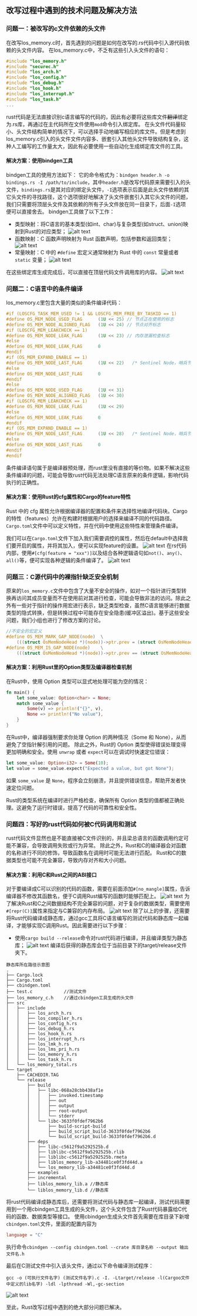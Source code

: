 ## 改写过程中遇到的技术问题及解决方法
### 问题一：被改写的c文件依赖的头文件
在改写los_memory.c时，首先遇到的问题是如何在改写的.rs代码中引入源代码依赖的头文件内容。
在los_memory.c中，不乏有这些引入头文件的语句：
```c
#include "los_memory.h"
#include "securec.h"
#include "los_arch.h"
#include "los_config.h"
#include "los_debug.h"
#include "los_hook.h"
#include "los_interrupt.h"
#include "los_task.h"
...
```
rust代码是无法直接识别c语言编写的代码的，因此有必要将这些库文件~~翻译~~绑定为.rs库，再通过在主代码所在文件使用`mod`命令引入绑定库。
在头文件代码量较小、头文件结构简单的情况下，可以选择手动地编写相应的库文件。但是考虑到los_memory.c引入的头文件文件内容多、嵌套引入其他头文件导致结构复杂，这种人工编写的工作量太大，因此有必要使用一些自动化生成绑定库文件的工具。

#### 解决方案：使用bindgen工具
bindgen工具的使用方法如下：
它的命令格式为：`bindgen header.h -o bindings.rs -I /path/to/include`，其中`header.h`是改写代码原来需要引入的头文件，`bindings.rs`是其对应的绑定头文件，`-I`选项表示后面是此头文件依赖的其它头文件的寻找路径，这个选项很好地解决了头文件嵌套引入其它头文件的问题，我们只需要将顶层头文件及其依赖的所有子头文件放在同一目录下，后面`-I`选项便可以直接舍去。
bindgen工具做了以下工作：
- 类型映射：将C语言的基本类型(如int、char)与复杂类型(如struct、union)映射到Rust的对应类型；
  ![alt text](./img/image.png)
- 函数映射：C 函数声明映射为 Rust 函数声明，包括参数和返回类型；
  ![alt text](./img/image-1.png)
- 常量映射：C 中的 `#define` 宏定义通常映射为 Rust 中的 `const` 常量或者 `static` 变量；
  ![alt text](./img/image-2.png)

在这些绑定库生成完成后，可以直接在顶层代码文件调用库的内容。
![alt text](./img/image-3.png)

### 问题二：C语言中的条件编译
los_memory.c里包含大量的类似的条件编译代码：
```c
#if (LOSCFG_TASK_MEM_USED != 1 && LOSCFG_MEM_FREE_BY_TASKID == 1)
#define OS_MEM_NODE_USED_FLAG      (1U << 25) // 节点正在使用的标志
#define OS_MEM_NODE_ALIGNED_FLAG   (1U << 24) // 节点对齐标志
#if (LOSCFG_MEM_LEAKCHECK == 1)
#define OS_MEM_NODE_LEAK_FLAG      (1U << 23) // 内存泄漏检查标志
#else
#define OS_MEM_NODE_LEAK_FLAG      0
#endif
#if (OS_MEM_EXPAND_ENABLE == 1)
#define OS_MEM_NODE_LAST_FLAG      (1U << 22)   /* Sentinel Node，哨兵节点标志 */
#else
#define OS_MEM_NODE_LAST_FLAG      0
#endif
#else
#define OS_MEM_NODE_USED_FLAG      (1U << 31)
#define OS_MEM_NODE_ALIGNED_FLAG   (1U << 30)
#if (LOSCFG_MEM_LEAKCHECK == 1)
#define OS_MEM_NODE_LEAK_FLAG      (1U << 29)
#else
#define OS_MEM_NODE_LEAK_FLAG      0
#endif
#if (OS_MEM_EXPAND_ENABLE == 1)
#define OS_MEM_NODE_LAST_FLAG      (1U << 28)   /* Sentinel Node，哨兵节点标志 */
#else
#define OS_MEM_NODE_LAST_FLAG      0
#endif
#endif
```
条件编译语句属于是编译器预处理，而rust里没有直接的等价物。如果不解决这些条件编译的问题，可能会导致rust代码无法处理C语言原来的条件逻辑，影响代码执行的正确性。
#### 解决方案：使用Rust的cfg属性和Cargo的feature特性
Rust 中的 cfg 属性允许根据编译器的配置和条件来选择性地编译代码块。Cargo 的特性（features）允许在构建时根据用户的选择来编译不同的代码路径。`Cargo.toml`文件中可以定义特性，并在代码中使用这些特性来管理条件编译。

我们可以在`Cargo.toml`文件下加入我们需要调控的属性，然后在default中选择我们要开启的属性，并将其加入，便可以实现feature的设置。
![alt text](./img/image-4.png)
在rs代码内部，使用`#[cfg(feature = "xxx")]`以及结合各种逻辑语句如`not()`、`any()`、`all()`等，便可实现各种逻辑的条件编译了。
![alt text](./img/image-5.png)

### 问题三：C源代码中的裸指针缺乏安全机制
原来的`los_memory.c`文件中包含了大量不安全的操作，如对一个指针进行类型转换再访问其成员变量而不在使用前对其进行检查，可能会导致非法的访问。除此之外有一些对于指针的操作用宏进行表示，缺乏类型检查，虽然C语言能够进行数据类型的隐式转换，但是转换过程中可能存在安全隐患(缓冲区溢出)。基于这些安全问题，我们小组也进行了修改方案的讨论。
```C
//不安全的宏定义
#define OS_MEM_MARK_GAP_NODE(node)  \
    (((struct OsMemNodeHead *)(node))->ptr.prev = (struct OsMemNodeHead *)OS_MEM_GAP_NODE_MAGIC)
#define OS_MEM_IS_GAP_NODE(node)    \
    (((struct OsMemNodeHead *)(node))->ptr.prev == (struct OsMemNodeHead *)OS_MEM_GAP_NODE_MAGIC)
```
#### 解决方案：利用Rust里的Option类型及编译器检查机制
在Rust中，使用 Option 类型可以显式地处理可能为空的情况：
```Rust
fn main() {
    let some_value: Option<char> = None;
    match some_value {
        Some(v) => println!("{}", v),
        None => println!("No value"),
    }
}
```
在Rust中，编译器强制要求你处理 Option 的两种情况（Some 和 None），从而避免了空指针解引用的问题。
除此之外，Rust的 Option 类型使得错误处理变得更加明确和安全。使用 `unwrap` 或者 `expect`可以在调试时快速定位错误：
```rust
let some_value: Option<i32> = Some(10);
let value = some_value.expect("Expected a value, but got None");
```
如果 `some_value` 是 `None`，程序会立刻崩溃，并且提供错误信息，帮助开发者快速定位问题。

Rust的类型系统在编译时进行严格检查，确保所有 Option 类型的值都被正确处理。这避免了运行时错误，提高了代码的可靠性和安全性。

### 问题四：写好的rust代码如何被C代码调用和测试
rust代码文件显然也是不能直接被C文件识别的，并且梁总语言的函数调用约定可能不兼容，会导致调用失败或行为异常。
除此之外，Rust和C的编译器会对函数的名称进行不同的修饰，导致函数名在调用时可能无法进行匹配。
Rust和C的数据类型也可能不完全兼容，导致内存对齐和大小问题。
#### 解决方案：利用C和Rust之间的ABI接口
对于要编译成C可以识别的代码的函数，需要在前面添加`#[no_mangle]`属性，告诉编译器不修改其函数名，便于C调用Rust编写的函数时能够匹配上。
![alt text](./img/image-6.png)
为了解决Rust和C之间数据结构不完全兼容的问题，对于复杂的数据类型，需要使用`#[repr(C)]`属性来指定与C兼容的内存布局。
![alt text](./img/image-7.png)
除了以上的步骤，还需要将Rust代码编译成静态库，通过gcc工具将C语言编写的测试代码和静态库一起编译，才能够实现C调用Rust。因此需要进行以下步骤：
- 使用`cargo build --release`命令对rust代码进行编译，并且编译类型为静态库；
![alt text](./img/image-8.png)
编译后获得的静态库会位于当前目录下的target/release文件夹下。
```
静态库所在路径示意图
.
├── Cargo.lock
├── Cargo.toml
├── cbindgen.toml
├── test.c            //测试文件
├── los_memory_c.h    //通过cbindgen工具生成的头文件
├── src
│   ├── include
│   │   ├── los_arch_h.rs
│   │   ├── los_compiler_h.rs
│   │   ├── los_config_h.rs
│   │   ├── los_debug_h.rs
│   │   ├── los_hook_h.rs
│   │   ├── los_interrupt_h.rs
│   │   ├── los_lmk_h.rs
│   │   ├── los_lms_pri_h.rs
│   │   ├── los_memory_h.rs
│   │   └── los_task_h.rs
│   └── los_memory_total.rs
└── target
    ├── CACHEDIR.TAG
    └── release
        ├── build
        │   ├── libc-068a28cbb438af1e
        │   │   ├── invoked.timestamp
        │   │   ├── out
        │   │   ├── output
        │   │   ├── root-output
        │   │   └── stderr
        │   └── libc-3633f0fdef7962b6
        │       ├── build-script-build
        │       ├── build_script_build-3633f0fdef7962b6
        │       └── build_script_build-3633f0fdef7962b6.d
        ├── deps
        │   ├── libc-c5612f9a5292525b.d
        │   ├── liblibc-c5612f9a5292525b.rlib
        │   ├── liblibc-c5612f9a5292525b.rmeta
        │   ├── liblos_memory_lib-a34481ce0f3fd44d.a
        │   └── los_memory_lib-a34481ce0f3fd44d.d
        ├── examples
        ├── incremental
        ├── liblos_memory_lib.a //静态库
        └── liblos_memory_lib.d //静态库
```
将rust代码编译成静态库后，还需要将测试代码与静态库一起编译，测试代码需要用到一个用cbindgen工具生成的头文件，这个头文件包含了Rust代码暴露给C代码的函数、数据类型等接口。
使用cbindgen生成头文件首先需要在库目录下新增`cbindgen.toml`文件，里面的配置内容为
```toml
language = "C"
```
执行命令`cbindgen --config cbindgen.toml --crate 库目录名称 --output 输出文件名.h`

最后在C测试文件中引入该头文件，通过以下命令编译测试程序：
```
gcc -o (可执行文件名字) (测试文件名字).c -I. -Ltarget/release -l(Cargoo文件中定义的lib名字) -ldl -lpthread -Wl,-gc-section
```
![alt text](./img/image-9.png)

至此，Rust改写过程中遇到的绝大部分问题已解决。
